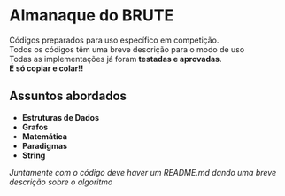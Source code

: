 # Almanaque do BRUTE
Códigos preparados para uso específico em competição.\
Todos os códigos têm uma breve descrição para o modo de uso\
Todas as implementações já foram **testadas e aprovadas**.
\
**É só copiar e colar!!**

## Assuntos abordados
* **Estruturas de Dados**
* **Grafos**
* **Matemática**
* **Paradigmas**
* **String**

*Juntamente com o código deve haver um README.md dando uma breve descrição sobre o algoritmo*
